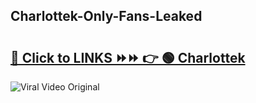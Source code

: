 
 ## Charlottek-Only-Fans-Leaked

# <h2><a href="https://clipsfans.com/Charlottek&ref=git">🔗 Click to LINKS ⏩⏩ 👉 🟢 Charlottek </a></h2>

<a href="https://clipsfans.com/Charlottek&ref=git" rel="nofollow" data-target="animated-image.originalLink"><img src="https://i.ibb.co.com/xMMVF88/686577567.gif" alt="Viral Video Original" style="max-width: 100%; display: inline-block;" data-target="animated-image.originalImage"></a>
